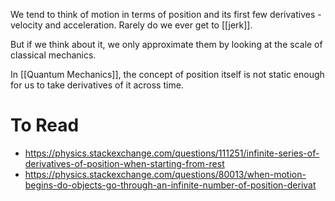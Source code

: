 We tend to think of motion in terms of position and its first few derivatives - velocity and acceleration. Rarely do we ever get to [[jerk]].

But if we think about it, we only approximate them by looking at the scale of classical mechanics.

In [[Quantum Mechanics]], the concept of position itself is not static enough for us to take derivatives of it across time.
# To Read
- https://physics.stackexchange.com/questions/111251/infinite-series-of-derivatives-of-position-when-starting-from-rest
- https://physics.stackexchange.com/questions/80013/when-motion-begins-do-objects-go-through-an-infinite-number-of-position-derivat